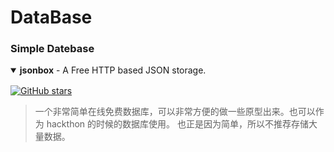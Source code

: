 # DataBase



### Simple Datebase

<details open>
<summary style="margin-bottom: 16px"><strong>jsonbox</strong> - A Free HTTP based JSON storage.</summary>

[![GitHub stars](https://img.shields.io/github/stars/vasanthv/jsonbox?style=flat-square)](https://github.com/vasanthv/jsonbox)

> 一个非常简单在线免费数据库，可以非常方便的做一些原型出来。也可以作为 hackthon 的时候的数据库使用。
> 也正是因为简单，所以不推荐存储大量数据。

</details>
